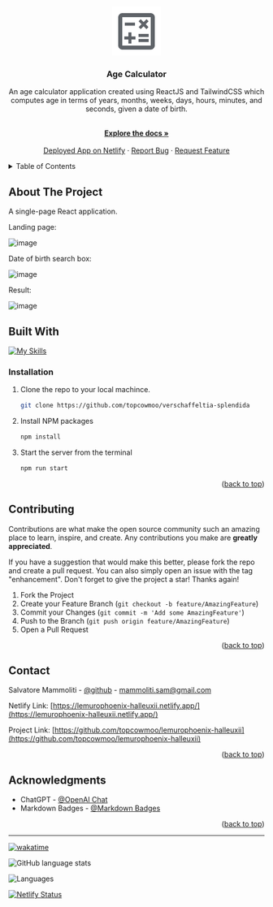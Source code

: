 <a name="readme-top"></a>

<br />
<div align="center">
  <a href="https://github.com/topcowmoo/lemurophoenix-halleuxii">
    <img src="/src/assets/calculator.png" alt="Logo">
  </a>

<h3 align="center">Age Calculator</></h3>

  <p align="center">

An age calculator application created using ReactJS and TailwindCSS which computes age in terms of years, months, weeks, days, hours, minutes, and seconds, given a date of birth.

<br />
<a href="https://github.com/topcowmoo/lemurophoenix-halleuxii"><strong>Explore the docs »</strong></a>
<br />
<br />
<a href="https://lemurophoenix-halleuxii.netlify.app/">Deployed App on Netlify</a>
·
<a href="https://github.com/topcowmoo/lemurophoenix-halleuxii/issues">Report Bug</a>
·
<a href="https://github.com/topcowmoo/lemurophoenix-halleuxii/issues">Request Feature</a>

</p>
</div>

<!-- TABLE OF CONTENTS -->

<details>
  <summary>Table of Contents</summary>
  <ol>
    <li>
      <a href="#about-the-project">About The Project</a>
      <ul>
        <li><a href="#built-with">Built With</a></li>
      </ul>
    </li>
    <li><a href="#installation">Installation</a></li>
    <li>
      <a href="#contributing">Contributing</a>
    </li>
    <li>
      <a href="#contact">Contact</a>
    </li>
    <li>
      <a href="#acknowledgments">Acknowledgments</a>
    </li>
  </ol>
</details>

<!-- ABOUT THE PROJECT -->

## About The Project

A single-page React application.

Landing page:

![image](https://github.com/topcowmoo/lemurophoenix-halleuxii/assets/149528212/2f8cb5fd-2571-4f13-a4d4-c32bd83c6523)

Date of birth search box:

![image](https://github.com/topcowmoo/lemurophoenix-halleuxii/assets/149528212/bf88b224-1c0e-4df6-97d9-683b8f54c95c)

Result:

![image](https://github.com/topcowmoo/lemurophoenix-halleuxii/assets/149528212/42ed0635-dbba-46b8-a6cd-616b1fb84145)

<!-- BUILT WITH -->

## Built With

[![My Skills](https://simpleskill.icons.workers.dev/svg?i=nodedotjs,javascript,react,vite,reactrouter,tailwindcss,datefns,googlefonts,netlify,=50)](#)

### Installation

1. Clone the repo to your local machince.
   ```sh
   git clone https://github.com/topcowmoo/verschaffeltia-splendida
   ```
2. Install NPM packages
   ```sh
   npm install
   ```
3. Start the server from the terminal
   ```sh
   npm run start
   ```

<p align="right">(<a href="#readme-top">back to top</a>)</p>

<!-- CONTRIBUTING -->

## Contributing

Contributions are what make the open source community such an amazing place to learn, inspire, and create. Any contributions you make are **greatly appreciated**.

If you have a suggestion that would make this better, please fork the repo and create a pull request. You can also simply open an issue with the tag "enhancement".
Don't forget to give the project a star! Thanks again!

1. Fork the Project
2. Create your Feature Branch (`git checkout -b feature/AmazingFeature`)
3. Commit your Changes (`git commit -m 'Add some AmazingFeature'`)
4. Push to the Branch (`git push origin feature/AmazingFeature`)
5. Open a Pull Request

<p align="right">(<a href="#readme-top">back to top</a>)</p>

<!-- CONTACT -->

## Contact

Salvatore Mammoliti - [@github](https://github.com/topcowmoo) - mammoliti.sam@gmail.com

Netlify Link: [https://lemurophoenix-halleuxii.netlify.app/](https://lemurophoenix-halleuxii.netlify.app/)

Project Link: [https://github.com/topcowmoo/lemurophoenix-halleuxii](https://github.com/topcowmoo/lemurophoenix-halleuxii)

<p align="right">(<a href="#readme-top">back to top</a>)</p>

<!-- ACKNOWLEDGMENTS -->

## Acknowledgments

- ChatGPT - [@OpenAI Chat](https://chat.openai.com/)
- Markdown Badges - [@Markdown Badges](https://ileriayo.github.io/markdown-badges/#usage)

<p align="right">(<a href="#readme-top">back to top</a>)</p>

---

[![wakatime](https://wakatime.com/badge/user/018eee6c-d24d-478e-b142-37a7c9e0fdac/project/1f42714e-9cac-41e4-b54c-9680bcea4cd9.svg)](https://wakatime.com/badge/user/018eee6c-d24d-478e-b142-37a7c9e0fdac/project/1f42714e-9cac-41e4-b54c-9680bcea4cd9)

![GitHub language stats](https://img.shields.io/github/languages/top/topcowmoo/lemurophoenix-halleuxii)

![Languages](https://img.shields.io/github/languages/count/topcowmoo/lemurophoenix-halleuxii)

[![Netlify Status](https://api.netlify.com/api/v1/badges/9571f5a3-14c2-4461-8e6b-7590ac18de56/deploy-status)](https://app.netlify.com/sites/lemurophoenix-halleuxii/deploys)

